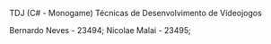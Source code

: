 TDJ (C# - Monogame)
Técnicas de Desenvolvimento de Vídeojogos

Bernardo Neves - 23494; Nicolae Malai - 23495;
